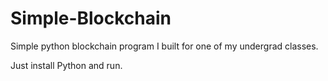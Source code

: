 # Simple-Blockchain

Simple python blockchain program I built for one of my undergrad classes.

Just install Python and run. 